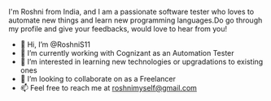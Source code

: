 I'm Roshni from India, and I am a passionate software tester who loves to automate new things and learn new programming languages.Do go through my profile and give your feedbacks, would love to hear from you!

- 👋 Hi, I’m @RoshniS11
-  🌱 I’m currently working with Cognizant as an Automation Tester
- 👀 I’m interested in learning new technologies or upgradations to existing ones 
- 💞️ I’m looking to collaborate on as a Freelancer
- 📫 Feel free to reach me at roshnimyself@gmail.com

<!---
RoshniS11/RoshniS11 is a ✨ special ✨ repository because its `README.md` (this file) appears on your GitHub profile.
You can click the Preview link to take a look at your changes.
--->
